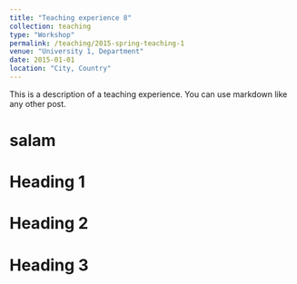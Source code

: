 ```yaml
---
title: "Teaching experience 8"
collection: teaching
type: "Workshop"
permalink: /teaching/2015-spring-teaching-1
venue: "University 1, Department"
date: 2015-01-01
location: "City, Country"
---
```


This is a description of a teaching experience. You can use markdown like any other post.
# salam

Heading 1
======

Heading 2
======

Heading 3
======

